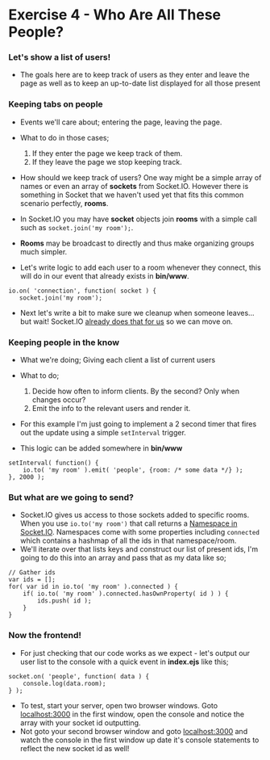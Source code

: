 # Exercise 4 - Who Are All These People?
### Let's show a list of users!
- The goals here are to keep track of users as they enter and leave the page as well as to keep an up-to-date list displayed for all those present

### Keeping tabs on people
- Events we'll care about; entering the page, leaving the page.
- What to do in those cases; 
	1. If they enter the page we keep track of them.
	2. If they leave the page we stop keeping track.
	
- How should we keep track of users? One way might be a simple array of names or even an array of **sockets** from Socket.IO. However there is something in Socket that we haven't used yet that fits this common scenario perfectly, **rooms**.
- In Socket.IO you may have **socket** objects join **rooms** with a simple call such as `socket.join('my room');`.
- **Rooms** may be broadcast to directly and thus make organizing groups much simpler.
- Let's write logic to add each user to a room whenever they connect, this will do in our event that already exists in **bin/www**.
 ```
 io.on( 'connection', function( socket ) {
 	socket.join('my room');
 ```
- Next let's write a bit to make sure we cleanup when someone leaves... but wait! Socket.IO [already does that for us](http://socket.io/docs/rooms-and-namespaces/#disconnection) so we can move on.

### Keeping people in the know
- What we're doing; Giving each client a list of current users
- What to do;
	1. Decide how often to inform clients. By the second? Only when changes occur?
	2. Emit the info to the relevant users and render it.

- For this example I'm just going to implement a 2 second timer that fires out the update using a simple `setInterval` trigger.
- This logic can be added somewhere in **bin/www**
```
setInterval( function() {
	io.to( 'my room' ).emit( 'people', {room: /* some data */} );
}, 2000 );
```

### But what are we going to send?
- Socket.IO gives us access to those sockets added to specific rooms. When you use `io.to('my room')` that call returns a [Namespace in Socket.IO](http://socket.io/docs/server-api/#namespace). Namespaces come with some properties including `connected` which contains a hashmap of all the ids in that namespace/room.
- We'll iterate over that lists keys and construct our list of present ids, I'm going to do this into an array and pass that as my data like so;
```
// Gather ids
var ids = [];
for( var id in io.to( 'my room' ).connected ) {
	if( io.to( 'my room' ).connected.hasOwnProperty( id ) ) {
		ids.push( id );
	}
}
```

### Now the frontend!
- For just checking that our code works as we expect - let's output our user list to the console with a quick event in **index.ejs** like this;
```
socket.on( 'people', function( data ) {
	console.log(data.room);
} );
```

- To test, start your server, open two browser windows. Goto [localhost:3000](localhost:3000) in the first window, open the console and notice the array with your socket id outputting.
- Not goto your second browser window and goto [localhost:3000](localhost:3000) and watch the console in the first window up date it's console statements to reflect the new socket id as well!
 